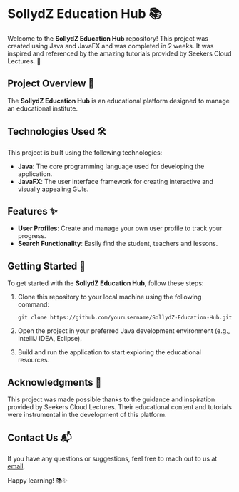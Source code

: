 # SollydZ Education Hub 📚

Welcome to the **SollydZ Education Hub** repository! This project was created using Java and JavaFX and was completed in 2 weeks. It was inspired and referenced by the amazing tutorials provided by Seekers Cloud Lectures. 🙌

## Project Overview 📖

The **SollydZ Education Hub** is an educational platform designed to manage an educational institute.

## Technologies Used 🛠️

This project is built using the following technologies:

- **Java**: The core programming language used for developing the application.
- **JavaFX**: The user interface framework for creating interactive and visually appealing GUIs.

## Features ✨

- **User Profiles**: Create and manage your own user profile to track your progress.
- **Search Functionality**: Easily find the student, teachers and lessons.

## Getting Started 🚀

To get started with the **SollydZ Education Hub**, follow these steps:

1. Clone this repository to your local machine using the following command:
   ```
   git clone https://github.com/yourusername/SollydZ-Education-Hub.git
   ```

2. Open the project in your preferred Java development environment (e.g., IntelliJ IDEA, Eclipse).

3. Build and run the application to start exploring the educational resources.

## Acknowledgments 🙏

This project was made possible thanks to the guidance and inspiration provided by Seekers Cloud Lectures. Their educational content and tutorials were instrumental in the development of this platform.

## Contact Us 📬

If you have any questions or suggestions, feel free to reach out to us at [email](mailto:huzaifaameer00@gmail.com).

Happy learning! 📚✨
